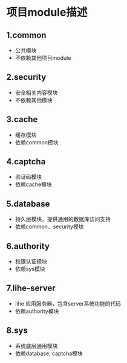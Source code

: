 # 项目module描述
## 1.common
* 公共模块
* 不依赖其他项目module

## 2.security
* 安全相关内容模块
* 不依赖其他模块

## 3.cache
* 缓存模块
* 依赖common模块

## 4.captcha
* 验证码模块
* 依赖cache模块

## 5.database
* 持久层模块，提供通用的数据库访问支持
* 依赖common、security模块

## 6.authority
* 权限认证模块
* 依赖sys模块

## 7.lihe-server
* lihe 应用服务器，包含server系统功能的代码
* 依赖authority模块

## 8.sys
* 系统底层通用模块
* 依赖database, captcha模块